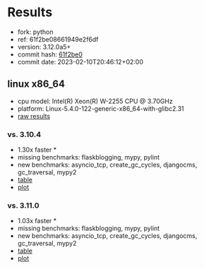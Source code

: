 # Results

- fork: python
- ref: 61f2be08661949e2f6df
- version: 3.12.0a5+
- commit hash: [61f2be0](https://github.com/python/cpython/commit/61f2be0)
- commit date: 2023-02-10T20:46:12+02:00

## linux x86_64

- cpu model: Intel(R) Xeon(R) W-2255 CPU @ 3.70GHz
- platform: Linux-5.4.0-122-generic-x86_64-with-glibc2.31
- [raw results](bm-20230210-linux-x86_64-python-61f2be08661949e2f6df-3.12.0a5%2B-61f2be0.json)

### vs. 3.10.4

- 1.30x faster \*
- missing benchmarks: flaskblogging, mypy, pylint
- new benchmarks: asyncio_tcp, create_gc_cycles, djangocms, gc_traversal, mypy2
- [table](bm-20230210-linux-x86_64-python-61f2be08661949e2f6df-3.12.0a5%2B-61f2be0-vs-3.10.4.md)
- [plot](bm-20230210-linux-x86_64-python-61f2be08661949e2f6df-3.12.0a5%2B-61f2be0-vs-3.10.4.png)

### vs. 3.11.0

- 1.03x faster \*
- missing benchmarks: flaskblogging, mypy, pylint
- new benchmarks: asyncio_tcp, create_gc_cycles, djangocms, gc_traversal, mypy2
- [table](bm-20230210-linux-x86_64-python-61f2be08661949e2f6df-3.12.0a5%2B-61f2be0-vs-3.11.0.md)
- [plot](bm-20230210-linux-x86_64-python-61f2be08661949e2f6df-3.12.0a5%2B-61f2be0-vs-3.11.0.png)

